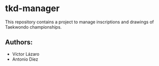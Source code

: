 # tkd-manager
This repository contains a project to manage inscriptions and drawings of Taekwondo championships.

## Authors:
 - Víctor Lázaro
 - Antonio Díez
